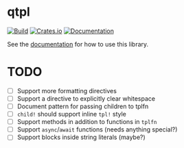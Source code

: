qtpl
====

[![Build](https://github.com/daaku/qtpl/workflows/build/badge.svg)](https://github.com/daaku/qtpl/actions?query=workflow%3Abuild)
[![Crates.io](https://img.shields.io/crates/v/qtpl)](https://crates.io/crates/qtpl)
[![Documentation](https://docs.rs/qtpl/badge.svg)](https://docs.rs/qtpl)

See the [documentation](https://docs.rs/qtpl) for how to use this library.

TODO
====

- [ ] Support more formatting directives
- [ ] Support a directive to explicitly clear whitespace
- [ ] Document pattern for passing children to tplfn
- [ ] `child!` should support inline `tpl!` style
- [ ] Support methods in addition to functions in `tplfn`
- [ ] Support `async`/`await` functions (needs anything special?)
- [ ] Support blocks inside string literals (maybe?)
